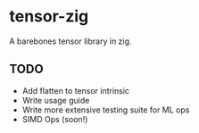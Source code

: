 # tensor-zig
A barebones tensor library in zig.

## TODO
- Add flatten to tensor intrinsic
- Write usage guide
- Write more extensive testing suite for ML ops
- SIMD Ops (soon!)
